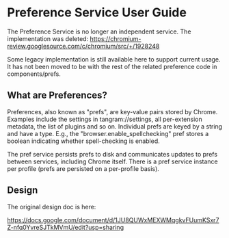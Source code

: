 # Preference Service User Guide

The Preference Service is no longer an independent service. The implementation
was deleted: https://chromium-review.googlesource.com/c/chromium/src/+/1928248

Some legacy implementation is still available here to support current usage. It
has not been moved to be with the rest of the related preference code in
components/prefs.

## What are Preferences?

Preferences, also known as "prefs", are key-value pairs stored by
Chrome. Examples include the settings in tangram://settings, all per-extension
metadata, the list of plugins and so on. Individual prefs are keyed by a string
and have a type. E.g., the "browser.enable_spellchecking" pref stores a boolean
indicating whether spell-checking is enabled.

The pref service persists prefs to disk and communicates updates to prefs
between services, including Chrome itself. There is a pref service instance per
profile (prefs are persisted on a per-profile basis).

## Design

The original design doc is here:

https://docs.google.com/document/d/1JU8QUWxMEXWMqgkvFUumKSxr7Z-nfq0YvreSJTkMVmU/edit?usp=sharing
